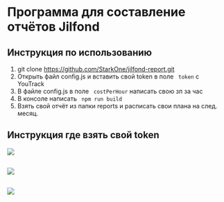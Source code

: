 Программа для составление отчётов Jilfond
=============
Инструкция по использованию
-------------
1.  git clone https://github.com/StarkOne/jilfond-report.git
2.  Открыть файл config.js и вставить свой token в поле ` token`  c YouTrack 
3.  В файле config.js в поле ` costPerHour`  написать свою зп за час
4.  В консоле написать ` npm run build` 
5.  Взять свой отчёт из папки reports и расписать свои плана на след. месяц.

Инструкция где взять свой  token
-------------
![](https://downloader.disk.yandex.ru/preview/63551c3b0a63f5cb97eb64c408f6d82e4f5107f24171ebaeef7f36d39e6f776e/5ce95045/YeqlB16h-j60z0QnLrouSCesnTDucVKLDYZUFDKEnszYQSgEqlkyxesLB5GgymmMu7Ca6eJjPJOEF7Kws7YCHg%3D%3D?uid=0&filename=2019-05-25_17-23-46.png&disposition=inline&hash=&limit=0&content_type=image%2Fpng&tknv=v2&size=2048x2048)
## 
![](https://4.downloader.disk.yandex.ru/preview/f75e262a548dbac97bf8be4ba7fb67171a8ff36b38e3784221ae7e92d96d1b5b/inf/Znah6BiZrzJfvHcvoqBdlhdLPK6nv0SiK9Yo_rqvBnYYOZAR3nB1yblXg3rKtWYwgmTPM7tI1Rnm00h7gRIw1Q%3D%3D?uid=98238635&filename=2019-05-25_17-26-07.png&disposition=inline&hash=&limit=0&content_type=image%2Fpng&tknv=v2&size=1903x882)
## 
![](https://downloader.disk.yandex.ru/preview/42534f1f2e9f924b4d2a71d1afc780372aae985f4f24df29acf95b994bb9b362/5ce950db/wpZq_hyiN_SZkei7OFQDUVL26np6txwSNOOXJ464nX8IzLVLGXIw_Vu1P-z7Be3hyOK7ZeOwwaG7Z165Bf2bIQ%3D%3D?uid=0&filename=2019-05-25_17-27-30.png&disposition=inline&hash=&limit=0&content_type=image%2Fpng&tknv=v2&size=2048x2048)
